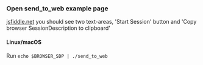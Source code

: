 
### Open send_to_web example page
[jsfiddle.net](https://jsfiddle.net/8kup9mvn/) you should see two text-areas, 'Start Session' button and 'Copy browser SessionDescription to clipboard'
#### Linux/macOS
Run `echo $BROWSER_SDP | ./send_to_web `